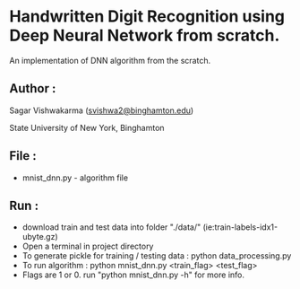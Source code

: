 # Handwritten Digit Recognition using Deep Neural Network from scratch.

An implementation of DNN algorithm from the scratch.

## Author :

Sagar Vishwakarma (svishwa2@binghamton.edu)

State University of New York, Binghamton


## File :

- mnist_dnn.py                   - algorithm file


## Run :

- download train and test data into folder "./data/" (ie:train-labels-idx1-ubyte.gz)
- Open a terminal in project directory
- To generate pickle for training / testing data        : python data_processing.py
- To run algorithm                                      : python mnist_dnn.py <train_flag> <test_flag>
- Flags are 1 or 0. run "python mnist_dnn.py -h" for more info.
